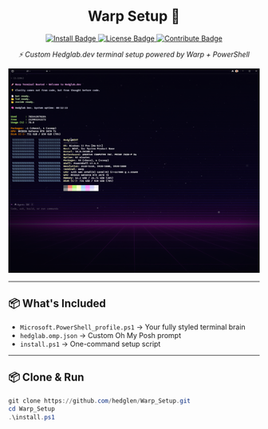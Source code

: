 <h1 align="center">Warp Setup 🚀</h1>
<p align="center">
  <a href="#clone--run">
    <img src="https://img.shields.io/badge/-%20Clone%20&%20Run-green?style=for-the-badge&logo=github&logoColor=white" alt="Install Badge">
  </a>
  <a href="./Warp_Setup/LICENSE">
    <img src="https://img.shields.io/badge/⚖️%20License-purple?style=for-the-badge" alt="License Badge">
  </a>
  <a href="./Warp_Setup/CONTRIBUTE.md">
    <img src="https://img.shields.io/badge/🤝%20CONTRIBUTE-blue?style=for-the-badge" alt="Contribute Badge">
  </a>
</p>

<p align="center"><em>⚡ Custom Hedglab.dev terminal setup powered by Warp + PowerShell</em></p>

<p align="center">
  <img src="./assets/Warp_Preview.png" alt="Warp Terminal Preview" width="800">
</p>

---

## 📦 What's Included

- `Microsoft.PowerShell_profile.ps1` → Your fully styled terminal brain  
- `hedglab.omp.json` → Custom Oh My Posh prompt  
- `install.ps1` → One-command setup script  

---

## 📦 Clone & Run

```powershell
git clone https://github.com/hedglen/Warp_Setup.git
cd Warp_Setup
.\install.ps1
